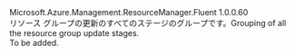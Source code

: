<Type Name="IUpdateStages" FullName="Microsoft.Azure.Management.ResourceManager.Fluent.IUpdateStages">
  <TypeSignature Language="C#" Value="public interface IUpdateStages" />
  <TypeSignature Language="ILAsm" Value=".class public interface auto ansi abstract IUpdateStages" />
  <TypeSignature Language="DocId" Value="T:Microsoft.Azure.Management.ResourceManager.Fluent.IUpdateStages" />
  <TypeSignature Language="VB.NET" Value="Public Interface IUpdateStages" />
  <TypeSignature Language="F#" Value="type IUpdateStages = interface" />
  <AssemblyInfo>
    <AssemblyName>Microsoft.Azure.Management.ResourceManager.Fluent</AssemblyName>
    <AssemblyVersion>1.0.0.60</AssemblyVersion>
  </AssemblyInfo>
  <Interfaces />
  <Docs>
    <summary>
            <span data-ttu-id="61ed3-101">リソース グループの更新のすべてのステージのグループです。</span><span class="sxs-lookup"><span data-stu-id="61ed3-101">Grouping of all the resource group update stages.</span></span>
            </summary>
    <remarks>To be added.</remarks>
  </Docs>
  <Members />
</Type>